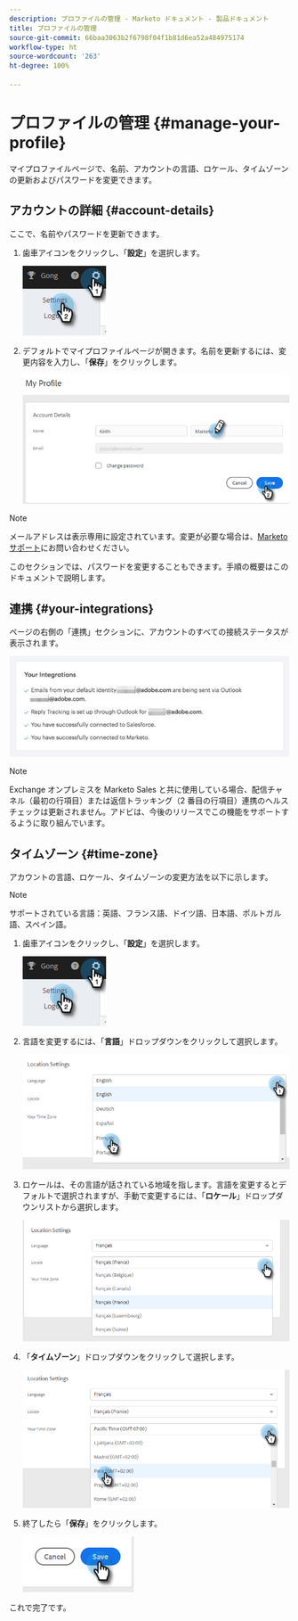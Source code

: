 ```yaml
---
description: プロファイルの管理 - Marketo ドキュメント - 製品ドキュメント
title: プロファイルの管理
source-git-commit: 66baa3063b2f6798f04f1b81d6ea52a484975174
workflow-type: ht
source-wordcount: '263'
ht-degree: 100%

---
```


# プロファイルの管理 {#manage-your-profile}

マイプロファイルページで、名前、アカウントの言語、ロケール、タイムゾーンの更新およびパスワードを変更できます。

## アカウントの詳細 {#account-details}

ここで、名前やパスワードを更新できます。

1. 歯車アイコンをクリックし、「**設定**」を選択します。

   ![](assets/manage-your-profile-1.png)

1. デフォルトでマイプロファイルページが開きます。名前を更新するには、変更内容を入力し、「**保存**」をクリックします。

   ![](assets/manage-your-profile-2.png)

>[!NOTE]
>
>メールアドレスは表示専用に設定されています。変更が必要な場合は、[Marketo サポート](https://nation.marketo.com/t5/Support/ct-p/Support)にお問い合わせください。

このセクションでは、パスワードを変更することもできます。手順の概要はこのドキュメントで説明します。

## 連携 {#your-integrations}

ページの右側の「連携」セクションに、アカウントのすべての接続ステータスが表示されます。

![](assets/manage-your-profile-3.png)

>[!NOTE]
>
>Exchange オンプレミスを Marketo Sales と共に使用している場合、配信チャネル（最初の行項目）または返信トラッキング（2 番目の行項目）連携のヘルスチェックは更新されません。アドビは、今後のリリースでこの機能をサポートするように取り組んでいます。

## タイムゾーン {#time-zone}

アカウントの言語、ロケール、タイムゾーンの変更方法を以下に示します。

>[!NOTE]
>
>サポートされている言語：英語、フランス語、ドイツ語、日本語、ポルトガル語、スペイン語。

1. 歯車アイコンをクリックし、「**設定**」を選択します。

   ![](assets/manage-your-profile-4.png)

1. 言語を変更するには、「**言語**」ドロップダウンをクリックして選択します。

   ![](assets/manage-your-profile-5.png)

1. ロケールは、その言語が話されている地域を指します。言語を変更するとデフォルトで選択されますが、手動で変更するには、「**ロケール**」ドロップダウンリストから選択します。

   ![](assets/manage-your-profile-6.png)

1. 「**タイムゾーン**」ドロップダウンをクリックして選択します。

   ![](assets/manage-your-profile-7.png)

1. 終了したら「**保存**」をクリックします。

   ![](assets/manage-your-profile-8.png)

これで完了です。
